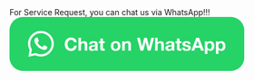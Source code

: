 <html>
  For Service Request, you can chat us via WhatsApp!!!<br/>
  <a 
    aria-label="Chat on WhatsApp" href="https://wa.me/17812306386?text=Service%20Request"> 
      <img 
        alt="Chat on WhatsApp" 
        src="WhatsAppButtonGreenLarge.png"/>
  </a>
</html>
